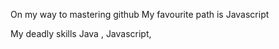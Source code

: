 On my way to mastering github
My favourite path is Javascript

My deadly skills  Java , Javascript, 
